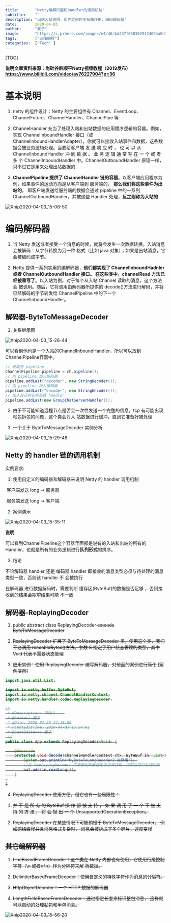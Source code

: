 ```yaml
---
title:       "Netty编解码器和handler的调用机制"
subtitle:    ""
description: "出站入站说明，组件之间的关系和作用，编码解码器"
date:        2020-04-03
author:      "麦子"
image:       "https://c.pxhere.com/images/e4/46/bd237f6583029424694a0d16589b-1435053.jpg!d"
tags:        ["网络编程"]
categories:  ["Tech" ]
---
```


[TOC]

**说明文章资料来源：尚硅谷韩顺平Netty视频教程（2019发布） https://www.bilibili.com/video/av76227904?p=36**

# 基本说明

1) netty 的组件设计：Netty 的主要组件有 Channel、EventLoop、ChannelFuture、ChannelHandler、ChannelPipe 等

2) ChannelHandler 充当了处理入站和出站数据的应用程序逻辑的容器。例如，实现 ChannelInboundHandler 接口（或 ChannelInboundHandlerAdapter），你就可以接收入站事件和数据，这些数据会被业务逻辑处理。当要给客户端 发 送 响 应 时 ， 也 可 以 从 ChannelInboundHandler 冲 刷 数 据 。 业 务 逻 辑 通 常 写 在 一 个 或 者 多 个 ChannelInboundHandler 中。ChannelOutboundHandler 原理一样，只不过它是用来处理出站数据的

3) **ChannelPipeline 提供了 ChannelHandler 链的容器**。以客户端应用程序为例，如果事件的运动方向是从客户端到 服务端的， **那么我们称这些事件为出站的**， 即客户端发送给服务端的数据会通过 pipeline 中的一系列 ChannelOutboundHandler，并被这些 Handler 处理，**反之则称为入站的**

![Xnip2020-04-03_15-06-50](/img/Xnip2020-04-03_15-06-50.png)

# 编码解码器

1) 当 Netty 发送或者接受一个消息的时候，就将会发生一次数据转换。入站消息会被解码：从字节转换为另一种 格式（比如 java 对象）；如果是出站消息，它会被编码成字节。

2) Netty 提供一系列实用的编解码器，**他们都实现了 ChannelInboundHadnler 或者 ChannelOutboundHandler 接口。 在这些类中，channelRead 方法已经被重写了**。以入站为例，对于每个从入站 Channel 读取的消息，这个方法会 被调用。随后，它将调用由解码器所提供的 decode()方法进行解码，并将已经解码的字节转发给 ChannelPipeline 中的下一个 ChannelInboundHandler。



## 解码器-ByteToMessageDecoder

1) 关系继承图

![Xnip2020-04-03_15-26-44](/img/Xnip2020-04-03_15-26-44.png)

可以看到他也是一个入站的ChannelInboundHandler，所以可以放到ChannelPipeline容器中。 

```java
// 获取到 pipeline
ChannelPipeline pipeline = ch.pipeline();
// 向 pipeline 加入解码器
pipeline.addLast("decoder", new StringDecoder());
// 向 pipeline 加入编码器
pipeline.addLast("encoder", new StringEncoder());
// 加入自己的业务处理 handler
pipeline.addLast(new GroupChatServerHandler());
```



2) 由于不可能知道远程节点是否会一次性发送一个完整的信息，tcp 有可能出现粘包拆包的问题，这个类会对入 站数据进行缓冲，直到它准备好被处理.



3) 一个关于 ByteToMessageDecoder 实例分析

![Xnip2020-04-03_15-29-48](/img/Xnip2020-04-03_15-29-48.png)



## Netty 的 handler 链的调用机制

实例要求:

1) 使用自定义的编码器和解码器来说明 Netty 的 handler 调用机制 

​     客户端发送 long -> 服务器 

​     服务端发送 long -> 客户端

2) 案例演示

![Xnip2020-04-03_15-35-11](/img/Xnip2020-04-03_15-35-11.png)

**说明**

可以看到ChannelPipeline这个容器里面都是说有的入站和出站的所有的Handler，也就是所有的业务逻辑进行**队列形式**的排序。 



3) 结论

不论解码器 handler 还是 编码器 handler 即接收的消息类型必须与待处理的消息类型一致，否则该 handler 不 会被执行

在解码器 进行数据解码时，需要判断 缓存区(ByteBuf)的数据是否足够 ，否则接收到的结果会期望结果可能 不一致



## 解码器-ReplayingDecoder

1) public abstract class ReplayingDecoder<S> extends ByteToMessageDecoder

2) ReplayingDecoder 扩展了 ByteToMessageDecoder 类，使用这个类，我们不必调用 readableBytes()方法。参数 S 指定了用户状态管理的类型，其中 Void 代表不需要状态管理

3) 应用实例：使用 ReplayingDecoder 编写解码器，对前面的案例进行简化 [案例演示]

```java
import java.util.List;

import io.netty.buffer.ByteBuf;
import io.netty.channel.ChannelHandlerContext;
import io.netty.handler.codec.ReplayingDecoder;

/*
 * @Description: 请输入....
 * @Author: 麦子
 * @Date: 2020-03-20 14:18:09
 * @LastEditTime: 2020-04-03 15:54:01
 * @LastEditors: 麦子
 */
public class App extends ReplayingDecoder<Void> {

    @Override
    protected void decode(ChannelHandlerContext ctx, ByteBuf in, List<Object> out) throws Exception {
        System.out.println("MyByteToLongDecoder2 被调用"); 
        //在 ReplayingDecoder 不需要判断数据是否足够读取，内部会进行处理判断
        out.add(in.readLong());
    }
 
}
```

4) ReplayingDecoder 使用方便，但它也有一些局限性：

1. 并 不 是 所 有 的 ByteBuf 操 作 都 被 支 持 ， 如 果 调 用 了 一 个 不 被 支 持 的 方 法 ， 将 会 抛 出 一 个 UnsupportedOperationException。

2. ReplayingDecoder 在某些情况下可能稍慢于 ByteToMessageDecoder， 例如网络缓慢并且消息格式复杂时， 消息会被拆成了多个碎片，速度变慢

   

## 其它编解码器

1) LineBasedFrameDecoder：这个类在 Netty 内部也有使用，它使用行尾控制字符（\n 或者\r\n）作为分隔符来解 析数据。

2) DelimiterBasedFrameDecoder：使用自定义的特殊字符作为消息的分隔符。

3) HttpObjectDecoder：一个 HTTP 数据的解码器

4) LengthFieldBasedFrameDecoder：通过指定长度来标识整包消息， 这样就可以自动的处理黏包和半包消息。

![Xnip2020-04-03_15-56-20](/img/Xnip2020-04-03_15-56-20.png)












